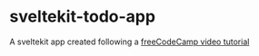 # sveltekit-todo-app
A sveltekit app created following a [freeCodeCamp video tutorial](https://youtu.be/OUzaUJ3gEug)
